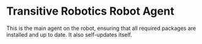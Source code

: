 # Transitive Robotics Robot Agent

This is the main agent on the robot, ensuring that all required packages are installed and up to date. It also self-updates itself.
